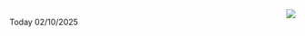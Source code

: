 <img align="right" src="https://media.giphy.com/media/M9gbBd9nbDrOTu1Mqx/giphy.gif">


Today 02/10/2025
